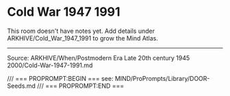 # Cold War 1947 1991

This room doesn't have notes yet. Add details under ARKHIVE/Cold_War_1947_1991 to grow the Mind Atlas.

---
Source: ARKHIVE/When/Postmodern Era Late 20th century 1945 2000/Cold-War-1947-1991.md

/// === PROPROMPT:BEGIN ===
see: MIND/ProPrompts/Library/DOOR-Seeds.md
/// === PROPROMPT:END ===
